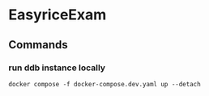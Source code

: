 # EasyriceExam

## Commands

### run ddb instance locally

```
docker compose -f docker-compose.dev.yaml up --detach
```
